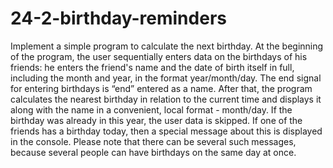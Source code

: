 # 24-2-birthday-reminders

Implement a simple program to calculate the next birthday.
At the beginning of the program, the user sequentially enters data on the birthdays of his friends: he enters the friend's name and the date of birth itself in full, including the month and year, in the format year/month/day. The end signal for entering birthdays is “end” entered as a name.
After that, the program calculates the nearest birthday in relation to the current time and displays it along with the name in a convenient, local format - month/day. If the birthday was already in this year, the user data is skipped. If one of the friends has a birthday today, then a special message about this is displayed in the console. Please note that there can be several such messages, because several people can have birthdays on the same day at once.
